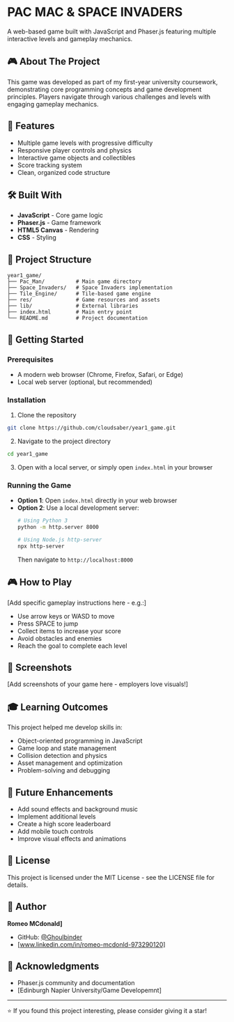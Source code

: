 # PAC MAC & SPACE INVADERS

A web-based game built with JavaScript and Phaser.js featuring multiple interactive levels and gameplay mechanics.

## 🎮 About The Project

This game was developed as part of my first-year university coursework, demonstrating core programming concepts and game development principles. Players navigate through various challenges and levels with engaging gameplay mechanics.

## 🚀 Features

- Multiple game levels with progressive difficulty
- Responsive player controls and physics
- Interactive game objects and collectibles
- Score tracking system
- Clean, organized code structure

## 🛠️ Built With

- **JavaScript** - Core game logic
- **Phaser.js** - Game framework
- **HTML5 Canvas** - Rendering
- **CSS** - Styling

## 📁 Project Structure

```
year1_game/
├── Pac_Man/          # Main game directory
├── Space_Invaders/   # Space Invaders implementation
├── Tile_Engine/      # Tile-based game engine
├── res/              # Game resources and assets
├── lib/              # External libraries
├── index.html        # Main entry point
└── README.md         # Project documentation
```

## 🎯 Getting Started

### Prerequisites

- A modern web browser (Chrome, Firefox, Safari, or Edge)
- Local web server (optional, but recommended)

### Installation

1. Clone the repository
```bash
git clone https://github.com/cloudsaber/year1_game.git
```

2. Navigate to the project directory
```bash
cd year1_game
```

3. Open with a local server, or simply open `index.html` in your browser

### Running the Game

- **Option 1**: Open `index.html` directly in your web browser
- **Option 2**: Use a local development server:
  ```bash
  # Using Python 3
  python -m http.server 8000
  
  # Using Node.js http-server
  npx http-server
  ```
  Then navigate to `http://localhost:8000`

## 🎮 How to Play

[Add specific gameplay instructions here - e.g.:]
- Use arrow keys or WASD to move
- Press SPACE to jump
- Collect items to increase your score
- Avoid obstacles and enemies
- Reach the goal to complete each level

## 📸 Screenshots

[Add screenshots of your game here - employers love visuals!]

## 🎓 Learning Outcomes

This project helped me develop skills in:
- Object-oriented programming in JavaScript
- Game loop and state management
- Collision detection and physics
- Asset management and optimization
- Problem-solving and debugging

## 🔮 Future Enhancements

- Add sound effects and background music
- Implement additional levels
- Create a high score leaderboard
- Add mobile touch controls
- Improve visual effects and animations

## 📝 License

This project is licensed under the MIT License - see the LICENSE file for details.

## 👤 Author

**Romeo MCdonald]**
- GitHub: [@Ghoulbinder](https://github.com/Ghoulbinder)
- [www.linkedin.com/in/romeo-mcdonld-973290120]

## 🙏 Acknowledgments

- Phaser.js community and documentation
- [Edinburgh Napier University/Game Developemnt]

---

⭐ If you found this project interesting, please consider giving it a star!
